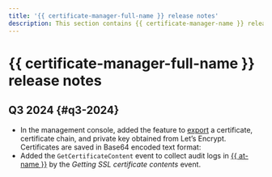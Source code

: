 ```yaml
---
title: '{{ certificate-manager-full-name }} release notes'
description: This section contains {{ certificate-manager-name }} release notes.
---
```


# {{ certificate-manager-full-name }} release notes

## Q3 2024 {#q3-2024}

* In the management console, added the feature to [export](operations/managed/cert-get-content.md) a certificate, certificate chain, and private key obtained from Let’s Encrypt. Certificates are saved in Base64 encoded text format:
* Added the `GetCertificateContent` event to collect audit logs in [{{ at-name }}](../audit-trails/concepts/events-data-plane.md#certificate-manager) by the _Getting SSL certificate contents_ event.